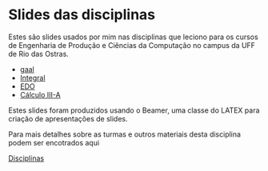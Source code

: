 # Slides das disciplinas

Estes são slides usados por mim nas disciplinas que leciono para os cursos de Engenharia de Produção e Ciências da Computação no campus da UFF de Rio das Ostras.

- [gaal](gaal/gaal.pdf)
- [Integral](integral/integral.pdf)
- [EDO](edo/edo.pdf)
- [Cálculo III-A](calculo3/calculo3.pdf)

Estes slides foram produzidos usando o Beamer, uma classe do LATEX para criação de apresentações de slides.

Para mais detalhes sobre as turmas e outros materiais desta disciplina podem ser encotrados aqui

[Disciplinas](http://demarque.mat.br/teaching)
